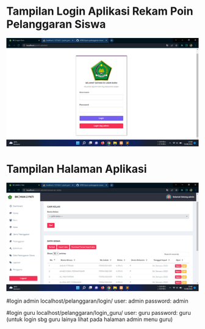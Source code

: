 # Tampilan Login Aplikasi Rekam Poin Pelanggaran Siswa
![ss](assets/ss1.png)

# Tampilan Halaman Aplikasi
![ss](assets/ss2.png)

#login admin
localhost/pelanggaran/login/
user: admin
password: admin

#login guru
localhost/pelanggaran/login_guru/
user: guru
password: guru
(untuk login sbg guru lainya lihat  pada halaman admin menu guru)
